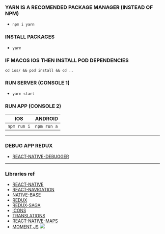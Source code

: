 ### YARN IS A RECOMENDED PACKAGE MANAGER (INSTEAD OF NPM)
- `npm i yarn`

### INSTALL PACKAGES
- `yarn`

### IF MACOS IOS THEN INSTALL POD DEPENDENCIES
`
cd ios/ && pod install && cd ..
`

### RUN SERVER (CONSOLE 1)
- `yarn start`

### RUN APP (CONSOLE 2)

|IOS|ANDROID|
|--|--|
|`npm run i`|`npm run a`|
--- 
### DEBUG APP REDUX
- [REACT-NATIVE-DEBUGGER](https://github.com/jhen0409/react-native-debugger)
---

### Libraries ref
- [REACT-NATIVE](https://facebook.github.io/react-native/docs/getting-started)
- [REACT-NAVIGATION](https://reactnavigation.org/docs/en/getting-started.html)
- [NATIVE-BASE](https://docs.nativebase.io/)
- [REDUX](https://react-redux.js.org/introduction/quick-start)
- [REDUX-SAGA](https://redux-saga.js.org/docs/introduction/BeginnerTutorial.html)
- [ICONS](https://oblador.github.io/react-native-vector-icons)
- [TRANSLATIONS](https://react.i18next.com/latest/withtranslation-hoc)
- [REACT-NATIVE-MAPS](https://github.com/react-native-community/react-native-maps)
- [MOMENT JS](https://momentjs.com/)
![](https://miro.medium.com/max/1440/1*QERgzuzphdQz4e0fNs1CFQ.gif)
